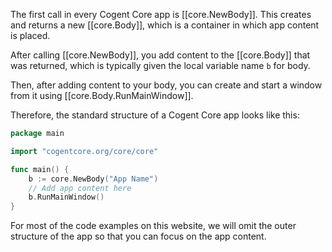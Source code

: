 The first call in every Cogent Core app is [[core.NewBody]]. This creates and returns a new [[core.Body]], which is a container in which app content is placed.

After calling [[core.NewBody]], you add content to the [[core.Body]] that was returned, which is typically given the local variable name `b` for body.

Then, after adding content to your body, you can create and start a window from it using [[core.Body.RunMainWindow]].

Therefore, the standard structure of a Cogent Core app looks like this:

```Go
package main

import "cogentcore.org/core/core"

func main() {
	b := core.NewBody("App Name")
	// Add app content here
	b.RunMainWindow()
}
```

For most of the code examples on this website, we will omit the outer structure of the app so that you can focus on the app content.
